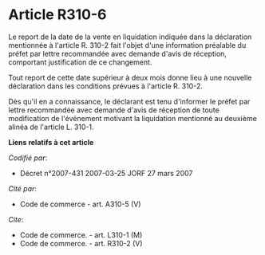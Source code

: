 # Article R310-6

Le report de la date de la vente en liquidation indiquée dans la déclaration mentionnée à l'article R. 310-2 fait l'objet
d'une information préalable du préfet par lettre recommandée avec demande d'avis de réception, comportant justification de ce
changement.

Tout report de cette date supérieur à deux mois donne lieu à une nouvelle déclaration dans les conditions prévues à l'article
R. 310-2.

Dès qu'il en a connaissance, le déclarant est tenu d'informer le préfet par lettre recommandée avec demande d'avis de
réception de toute modification de l'événement motivant la liquidation mentionné au deuxième alinéa de l'article L. 310-1.

**Liens relatifs à cet article**

_Codifié par_:

  - Décret n°2007-431 2007-03-25 JORF 27 mars 2007

_Cité par_:

  - Code de commerce - art. A310-5 (V)

_Cite_:

  - Code de commerce. - art. L310-1 (M)
  - Code de commerce. - art. R310-2 (V)
